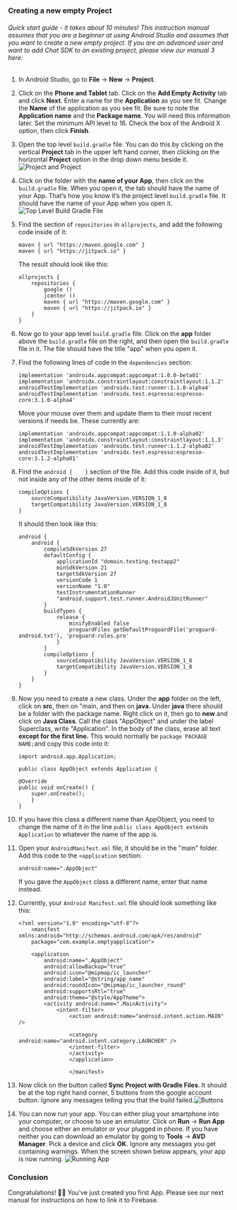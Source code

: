### Creating a new empty Project

###### Quick start guide - it takes about 10 minutes! This instruction manual assumes that you are a beginner at using Android Studio and assumes that you want to create a new empty project. If you are an advanced user and want to add Chat SDK to an existing project, please view our manual 3 here:

1. In Android Studio, go to **File** -> **New** -> **Project**.

2. Click on the **Phone and Tablet** tab. Click on the **Add Empty Activity** tab and click **Next**. Enter a name for the **Application** as you see fit. Change the **Name** of the application as you see fit. Be sure to note the **Application name** and the **Package name**. You will need this information later. Set the minimum API level to 16. Check the box of the Android X option, then click **Finish**.

3. Open the top level `build.gradle` file. You can do this by clicking on the vertical **Project** tab in the upper left hand corner, then clicking on the horizontal **Project** option in the drop down menu beside it. ![Project and Project](https://github.com/thecmart/manuals/blob/master/Images/Project%20and%20Project.png)

4. Click on the folder with the **name of your App**, then click on the `build.gradle` file. When you open it, the tab should have the name of your App. That’s how you know it’s the project level `build.gradle` file. It should have the name of your App when you open it. ![Top Level Build Gradle File](https://github.com/thecmart/manuals/blob/master/Images/Top%20Level%20Build%20Gradle%20File.png)

5. Find the section of `repositories` in `allprojects`, and add the following code inside of it:

   ```
   maven { url "https://maven.google.com" }
   maven { url "https://jitpack.io" }
   ```

   The result should look like this:

   ```
   allprojects {
       repositories {
           google ()
           jcenter ()
           maven { url "https://maven.google.com" }
           maven { url "https://jitpack.io" }
       }
   }
   ```

6. Now go to your app level `build.gradle` file. Click on the **app** folder above the `build.gradle` file on the right, and then open the `build.gradle` file in it. The file should have the title "app" when you open it.

7. Find the following lines of code in the `dependencies` section:

   ```
   implementation 'androidx.appcompat:appcompat:1.0.0-beta01'
   implementation 'androidx.constraintlayout:constraintlayout:1.1.2'
   androidTestImplementation 'androidx.test:runner:1.1.0-alpha4'
   androidTestImplementation 'androidx.test.espresso:espresso-core:3.1.0-alpha4'
   ```

   Move your mouse over them and update them to their most recent versions if needs be. These currently are:

   ```
   implementation 'androidx.appcompat:appcompat:1.1.0-alpha02'
   implementation 'androidx.constraintlayout:constraintlayout:1.1.3'
   androidTestImplementation 'androidx.test:runner:1.1.2-alpha02'
   androidTestImplementation 'androidx.test.espresso:espresso-core:3.1.2-alpha01'
   ```

8. Find the `android {    }` section of the file. Add this code inside of it, but not inside any of the other items inside of it:

   ```
   compileOptions {
       sourceCompatibility JavaVersion.VERSION_1_8
       targetCompatibility JavaVersion.VERSION_1_8
   }
   ```

   It should then look like this:

   ```
   android {
       android {
           compileSdkVersion 27
           defaultConfig {
               applicationId "domain.testing.testapp2"
               minSdkVersion 21
               targetSdkVersion 27
               versionCode 1
               versionName "1.0"
               testInstrumentationRunner
               "android.support.test.runner.AndroidJUnitRunner"
           }
           buildTypes {
               release {
                   minifyEnabled false
                   proguardFiles getDefaultProguardFile('proguard-android.txt'), 'proguard-rules.pro'
               }
           }
           compileOptions {
               sourceCompatibility JavaVersion.VERSION_1_8
               targetCompatibility JavaVersion.VERSION_1_8
           }
       }
   }
   ```

9. Now you need to create a new class. Under the **app** folder on the left, click on **src**, then on "main, and then on **java**. Under **java** there should  be a folder with the package name. Right click on it, then go to **new** and click on **Java Class**. Call the class "AppObject" and under the label Superclass, write "Application". In the body of the class, erase all text **except for the first line.** This would normally be `package PACKAGE NAME;`and copy this code into it:

   ```
   import android.app.Application;
   
   public class AppObject extends Application {
   
   @Override
   public void onCreate() {
       super.onCreate();
       }
   }
   ```

10. If you have this class a different name than AppObject, you need to change the name of it in the line `public class AppObject extends Application` to whatever the name of the app is.

11. Open your `AndroidManifest.xml` file, it should be in the "main" folder. Add this code to the `<application` section:

    ```
    android:name=".AppObject"
    ```

    If you gave the `AppObject` class a different name, enter that name instead.

12. Currently, your `Android Manifest.xml` file should look something like this:

    ```
    <?xml version="1.0" encoding="utf-8"?>
        <manifest xmlns:android="http://schemas.android.com/apk/res/android"
        package="com.example.emptyapplication">
        
        <application
            android:name=".AppObject"
            android:allowBackup="true"
            android:icon="@mipmap/ic_launcher"
            android:label="@string/app_name"
            android:roundIcon="@mipmap/ic_launcher_round"
            android:supportsRtl="true"
            android:theme="@style/AppTheme">
            <activity android:name=".MainActivity">
                <intent-filter>
                    <action android:name="android.intent.action.MAIN" />
                    
                    <category android:name="android.intent.category.LAUNCHER" />
                    </intent-filter>
                    </activity>
                    </application>
                    
                    </manifest>
    ```

13. Now click on the button called **Sync Project with Gradle Files**. It should be at the top right hand corner, 5 buttons from the google account button. Ignore any messages telling you that the build failed.![Buttons](https://github.com/thecmart/manuals/blob/master/Images/Buttons2.png)

14. You can now run your app. You can either plug your smartphone into your computer, or choose to use an emulator. Click on **Run** -> **Run App** and choose either an emulator or your plugged in phone. If you have neither you can download an emulator by going to **Tools** -> **AVD Manager**. Pick a device and click **OK**. Ignore any messages you get containing warnings. When the screen shown below appears, your app is now running. ![Running App](https://github.com/thecmart/manuals/blob/master/Images/Running%20App.png)

### Conclusion

Congratulations! 🎉🎉 You've just created you first App. Please see our next manual for instructions on how to link it to Firebase.

